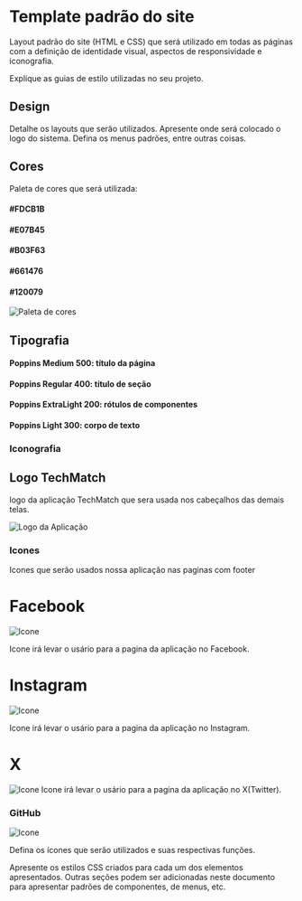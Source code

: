 # Template padrão do site

Layout padrão do site (HTML e CSS) que será utilizado em todas as páginas com a definição de identidade visual, aspectos de responsividade e iconografia.

Explique as guias de estilo utilizadas no seu projeto.

## Design

Detalhe os layouts que serão utilizados. Apresente onde será colocado o logo do sistema. Defina os menus padrões, entre outras coisas.

## Cores

Paleta de cores que será utilizada:

#### #FDCB1B

#### #E07B45

#### #B03F63

#### #661476

#### #120079

![Paleta de cores](img/paleta.png)

## Tipografia

#### Poppins Medium 500: título da página

#### Poppins Regular 400: título de seção

#### Poppins ExtraLight 200: rótulos de componentes

#### Poppins Light 300: corpo de texto

### Iconografia

## Logo TechMatch

logo da aplicação TechMatch que sera usada nos cabeçalhos das demais telas.

![Logo da Aplicação](img/LogoTechMatch1.png)

### Icones

Icones que serão usados nossa aplicação nas paginas com footer

# Facebook

![Icone](img/icone%20facebook.png)

Icone irá levar o usário para a pagina da aplicação no Facebook.

# Instagram

![Icone](img/icone%20instagram.png)

Icone irá levar o usário para a pagina da aplicação no Instagram.

# X

![Icone](img/icone%20twitter.png)
Icone irá levar o usário para a pagina da aplicação no X(Twitter).

### GitHub

![Icone](img/icone%20GitHub.jpeg)

Defina os ícones que serão utilizados e suas respectivas funções.

Apresente os estilos CSS criados para cada um dos elementos apresentados.
Outras seções podem ser adicionadas neste documento para apresentar padrões de componentes, de menus, etc.
